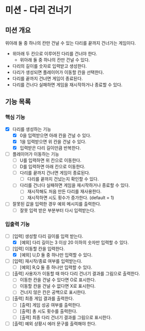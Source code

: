 # 미션 - 다리 건너기

## 미션 개요

위아래 둘 중 하나의 칸만 건널 수 있는 다리를 끝까지 건너가는 게임이다.

- 위아래 두 칸으로 이루어진 다리를 건너야 한다.
    - 위아래 둘 중 하나의 칸만 건널 수 있다.
- 다리의 길이를 숫자로 입력받고 생성한다.
- 다리가 생성되면 플레이어가 이동할 칸을 선택한다.
- 다리를 끝까지 건너면 게임이 종료된다.
- 다리를 건너다 실패하면 게임을 재시작하거나 종료할 수 있다.

## 기능 목록

### 핵심 기능

- [x] 다리를 생성하는 기능
    - [x] 0을 입력받으면 아래 칸을 건널 수 있다.
    - [x] 1을 입력받으면 위 칸을 건널 수 있다.
    - [x] 입력받은 다리 길이만큼 반복한다.
- [ ] 플레이어가 이동하는 기능
    - [ ] U를 입력하면 위 칸으로 이동한다.
    - [ ] D를 입력하면 아래 칸으로 이동한다.
    - [ ] 다리를 끝까지 건너면 게임이 종료된다.
        - [ ] 다리를 끝까지 건넜는지 확인할 수 있다.
    - [ ] 다리를 건너다 실패하면 게임을 재시작하거나 종료할 수 있다.
        - [ ] 재시작해도 처음 만든 다리를 재사용한다.
        - [ ] 재시작하면 시도 횟수가 증가한다. (default = 1)
- [ ] 잘못된 값을 입력한 경우 예외 메시지를 출력한다.
    - [ ] 잘못 입력 받은 부분부터 다시 입력받는다.

### 입출력 기능

- [ ] [입력] 생성할 다리 길이를 입력 받는다.
    - [x] [예외] 다리 길이는 3 이상 20 이하의 숫자만 입력할 수 있다.
- [ ] [입력] 이동할 칸을 입력한다.
    - [x] [예외] U,D 둘 중 하나만 입력할 수 있다.
- [ ] [입력] 재시작/종료 여부를 입력받는다.
    - [ ] [예외] R,Q 둘 중 하나만 입력할 수 있다.
- [ ] [출력] 사용자가 이동할 때 마다 다리 건너기 결과를 그림으로 출력한다.
    - [ ] 이동한 칸을 건널 수 있다면 O로 표시한다.
    - [ ] 이동할 칸을 건널 수 없다면 X로 표시한다.
    - [ ] 건너지 않은 칸은 공백으로 표시한다.
- [ ] [출력] 최종 게임 결과를 출력한다.
    - [ ] [출력] 게임 성공 여부를 출력한다.
    - [ ] [출력] 총 시도 횟수를 출력한다.
    - [ ] [출력] 최종 다리 건너기 결과를 그림으로 표시한다.
- [ ] [출력] 예외 상황시 에러 문구를 출력해야 한다.

